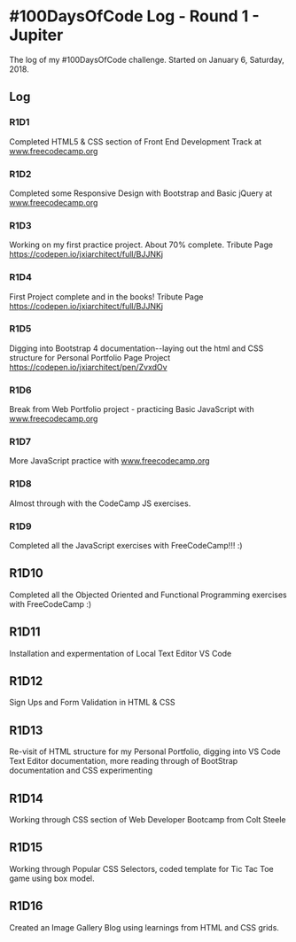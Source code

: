 # #100DaysOfCode Log - Round 1 - Jupiter

The log of my #100DaysOfCode challenge. Started on January 6, Saturday, 2018.

## Log

### R1D1 
Completed HTML5 & CSS section of Front End Development Track at www.freecodecamp.org 

### R1D2
Completed some Responsive Design with Bootstrap and Basic jQuery at www.freecodecamp.org

### R1D3 
Working on my first practice project. About 70% complete. Tribute Page https://codepen.io/jxiarchitect/full/BJJNKj

### R1D4
First Project complete and in the books! Tribute Page https://codepen.io/jxiarchitect/full/BJJNKj

### R1D5
Digging into Bootstrap 4 documentation--laying out the html and CSS structure for Personal Portfolio Page Project https://codepen.io/jxiarchitect/pen/ZvxdOv

### R1D6
Break from Web Portfolio project - practicing Basic JavaScript with www.freecodecamp.org

### R1D7
More JavaScript practice with www.freecodecamp.org 

### R1D8
Almost through with the CodeCamp JS exercises.

### R1D9
Completed all the JavaScript exercises with FreeCodeCamp!!! :) 

## R1D10
Completed all the Objected Oriented and Functional Programming exercises with FreeCodeCamp :) 

## R1D11
 Installation and expermentation of Local Text Editor VS Code

## R1D12
Sign Ups and Form Validation in HTML & CSS

## R1D13
Re-visit of HTML structure for my Personal Portfolio, digging into VS Code Text Editor documentation, more reading through of BootStrap documentation and CSS experimenting

## R1D14
Working through CSS section of Web Developer Bootcamp from Colt Steele

## R1D15
Working through Popular CSS Selectors, coded template for Tic Tac Toe game using box model.

## R1D16
Created an Image Gallery Blog using learnings from HTML and CSS grids.
